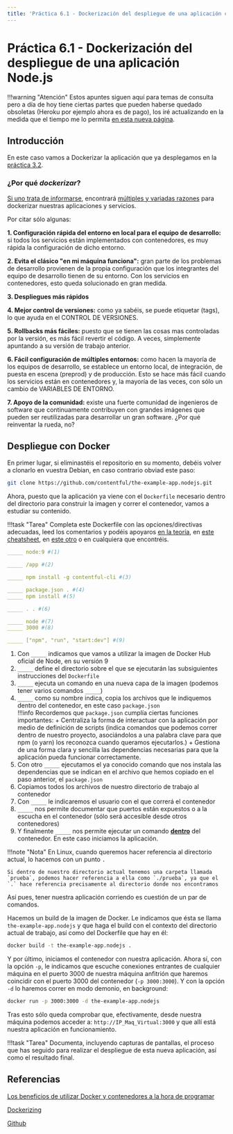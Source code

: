 ```yaml
---
title: 'Práctica 6.1 - Dockerización del despliegue de una aplicación con Node.js'
---
```


# Práctica 6.1 - Dockerización del despliegue de una aplicación Node.js

!!!warning "Atención"
    Estos apuntes siguen aquí para temas de consulta pero a día de hoy tiene ciertas partes que pueden haberse quedado obsoletas (Heroku por ejemplo ahora es de pago), los iré actualizando en la medida que el tiempo me lo permita [en esta nueva página](https://raul-profesor.github.io/Despliegue/).

## Introducción

En este caso vamos a Dockerizar la aplicación que ya desplegamos en la [práctica 3.2](P3.2-NodeJS-Express.md).

### ¿Por qué *dockerizar*?

[Si uno trata de informarse](https://www.campusmvp.es/recursos/post/los-beneficios-de-utilizar-docker-y-contenedores-a-la-hora-de-programar.aspx), encontrará [múltiples y variadas razones](https://developerexperience.io/practices/dockerizing) para dockerizar nuestras aplicaciones y servicios.

Por citar sólo algunas:

**1. Configuración rápida del entorno en local para el equipo de desarrollo:** si todos los servicios están implementados con contenedores, es muy rápida la configuración de dicho entorno.

**2. Evita el clásico "en mi máquina funciona":** gran parte de los problemas de desarrollo provienen de la propia configuración que los integrantes del equipo de desarrollo tienen de su entorno. Con los servicios en contenedores, esto queda solucionado en gran medida.

**3. Despliegues más rápidos**

**4. Mejor control de versiones:** como ya sabéis, se puede etiquetar (tags), lo que ayuda en el CONTROL DE VERSIONES.

**5. Rollbacks más fáciles:** puesto que se tienen las cosas mas controladas por la versión, es más fácil revertir el código. A veces, simplemente apuntando a su versión de trabajo anterior.

**6. Fácil configuración de múltiples entornos:** como hacen la mayoría de los equipos de desarrollo, se establece un entorno local, de integración, de puesta en escena (preprod) y de producción. Esto se hace más fácil cuando los servicios están en contenedores y, la mayoría de las veces, con sólo un cambio de VARIABLES DE ENTORNO.

**7. Apoyo de la comunidad:** existe una fuerte comunidad de ingenieros de software que continuamente contribuyen con grandes imágenes que pueden ser reutilizadas para desarrollar un gran software. ¿Por qué reinventar la rueda, no?

## Despliegue con Docker

En primer lugar, si eliminastéis el repositorio en su momento, debéis volver a clonarlo en vuestra Debian, en caso contrario obviad este paso:

```sh
git clone https://github.com/contentful/the-example-app.nodejs.git
```
Ahora, puesto que la aplicación ya viene con el `Dockerfile` necesario dentro del directorio para construir la imagen y correr el contenedor, vamos a estudiar su contenido.

!!!task "Tarea"
    Completa este Dockerfile con las opciones/directivas adecuadas, leed los comentarios y podéis apoyaros [en la teoría](https://raul-profesor.github.io/DEAW/dockerfile/?h=dockerfile#mi-primer-dockerfile), en [este cheatsheet](https://devhints.io/dockerfile), en [este otro](https://kapeli.com/cheat_sheets/Dockerfile.docset/Contents/Resources/Documents/index) o en cualquiera que encontréis.

```yaml
_____ node:9 #(1) 

_____ /app #(2)

_____ npm install -g contentful-cli #(3)

_____ package.json . #(4)
_____ npm install #(5)

_____ . . #(6)

_____ node #(7)
_____ 3000 #(8)

_____ ["npm", "run", "start:dev"] #(9)
```



1. Con `_____` indicamos que vamos a utilizar la imagen de Docker Hub oficial de Node, en su versión 9   
2. `_____` define el directorio sobre el que se ejecutarán las subsiguientes instrucciones del `Dockerfile`   
3. `_____` ejecuta un comando en una nueva capa de la imagen (podemos tener varios comandos `_____`)
4. `_____` como su nombre indica, copia los archivos que le indiquemos dentro del contenedor, en este caso `package.json`    
    !!!info
        Recordemos que `package.json` cumplía ciertas funciones importantes:
         + Centraliza la forma de interactuar con la aplicación por medio de definición de scripts (indica comandos que podemos correr dentro de nuestro proyecto, asociándolos a una palabra clave para que npm (o yarn) los reconozca cuando queramos ejecutarlos.)
         + Gestiona de una forma clara y sencilla las dependencias necesarias para que la aplicación pueda funcionar correctamente.
5. Con otro `_____` ejecutamos el ya conocido comando que nos instala las dependencias que se indican en el archivo que hemos copiado en el paso anterior, el `package.json`
6. Copiamos todos los archivos de nuestro directorio de trabajo al contenedor
7. Con `_____` le indicaremos el usuario con el que correrá el contenedor
8. `_____` nos permite documentar que puertos están expuestos o a la escucha en el contenedor (sólo será accesible desde otros contenedores)
9.  Y finalmente `_____` nos permite ejecutar un comando **<u>dentro</u>** del contenedor. En este caso iniciamos la aplicación.

!!!note "Nota"
    En Linux, cuando queremos hacer referencia al directorio actual, lo hacemos con un punto `.` 

    Si dentro de nuestro directorio actual tenemos una carpeta llamada `prueba`, podemos hacer referencia a ella como `./prueba`, ya que el `.` hace referencia precisamente al directorio donde nos encontramos

Así pues, tener nuestra aplicación corriendo es cuestión de un par de comandos.

Hacemos un build de la imagen de Docker. Le indicamos que ésta se llama `the-example-app.nodejs` y que haga el build con el contexto del directorio actual de trabajo, así como del Dockerfile que hay en él:

```sh
docker build -t the-example-app.nodejs .
```

Y por último, iniciamos el contenedor con nuestra aplicación. Ahora sí, con la opción `-p`, le indicamos que escuche conexiones entrantes de cualquier máquina en el puerto 3000 de nuestra máquina anfitrión que haremos coincidir con el puerto 3000 del contenedor (`-p 3000:3000`). Y con la opción `-d` lo haremos correr en modo demonio, en background:

```sh
docker run -p 3000:3000 -d the-example-app.nodejs
```

Tras esto sólo queda comprobar que, efectivamente, desde nuestra máquina podemos acceder a: `http://IP_Maq_Virtual:3000` y que allí está nuestra aplicación en funcionamiento.

!!!task "Tarea"
    Documenta, incluyendo capturas de pantallas, el proceso que has seguido para realizar el despliegue de esta nueva aplicación, así como el resultado final.

## Referencias

[Los beneficios de utilizar Docker y contenedores a la hora de programar ](https://www.campusmvp.es/recursos/post/los-beneficios-de-utilizar-docker-y-contenedores-a-la-hora-de-programar.aspx)

[Dockerizing](https://developerexperience.io/practices/dockerizing)

[Github](https://github.com/contentful/the-example-app.nodejs)